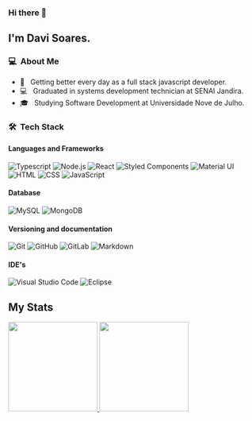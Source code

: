 ### Hi there 👋

## I'm Davi Soares.

### 💻 &nbsp;About Me 

- 💪 &nbsp; Getting better every day as a full stack javascript developer.
- 💻 &nbsp; Graduated in systems development technician at SENAI Jandira.
- 🎓 &nbsp; Studying Software Development at Universidade Nove de Julho.


### 🛠 &nbsp;Tech Stack

#### Languages and Frameworks
  ![Typescript](https://img.shields.io/badge/TypeScript-007ACC?style=for-the-badge&logo=typescript&logoColor=white)
  ![Node.js](https://img.shields.io/badge/Node.js-43853D?style=for-the-badge&logo=node.js&logoColor=white)
  ![React](https://img.shields.io/badge/React-20232A?style=for-the-badge&logo=react&logoColor=61DAFB)
  ![Styled Components](https://img.shields.io/badge/styled--components-DB7093?style=for-the-badge&logo=styled-components&logoColor=white)
  ![Material UI](https://img.shields.io/badge/Material--UI-0081CB?style=for-the-badge&logo=material-ui&logoColor=white)
  ![HTML](https://img.shields.io/badge/HTML5-E34F26?style=for-the-badge&logo=html5&logoColor=white)
  ![CSS](https://img.shields.io/badge/CSS3-1572B6?style=for-the-badge&logo=css3&logoColor=white)
  ![JavaScript](https://img.shields.io/badge/JavaScript-F7DF1E?style=for-the-badge&logo=javascript&logoColor=black)
 
#### Database
  ![MySQL](https://img.shields.io/badge/MySQL-00000F?style=for-the-badge&logo=mysql&logoColor=white)
  ![MongoDB](https://img.shields.io/badge/MongoDB-4EA94B?style=for-the-badge&logo=mongodb&logoColor=white)

#### Versioning and documentation
  ![Git](https://img.shields.io/badge/Git-F05032?style=for-the-badge&logo=git&logoColor=white)
  ![GitHub](https://img.shields.io/badge/GitHub-100000?style=for-the-badge&logo=github&logoColor=white)
  ![GitLab](https://img.shields.io/badge/GitLab-330F63?style=for-the-badge&logo=gitlab&logoColor=white)
  ![Markdown](https://img.shields.io/badge/Markdown-000000?style=for-the-badge&logo=markdown&logoColor=white)
  
#### IDE's
  ![Visual Studio Code](https://img.shields.io/badge/Visual_Studio_Code-0078D4?style=for-the-badge&logo=visual%20studio%20code&logoColor=white)
  ![Eclipse](https://img.shields.io/badge/Eclipse-2C2255?style=for-the-badge&logo=eclipse&logoColor=white)

## My Stats
<p>
<a href="https://github.com/Davi-Soares-Silva">
  <img height="180em" src="https://github-readme-stats.vercel.app/api?username=d4visoares&show_icons=true&theme=dracula" />
  <img height="180em" src="https://github-readme-stats-eight-theta.vercel.app/api/top-langs/?username=d4visoares&theme=dracula&layout=compact&exclude_lang=java+r" />
</a>
</p>

<!--
**cdthomp1/cdthomp1** is a ✨ _special_ ✨ repository because its `README.md` (this file) appears on your GitHub profile.


